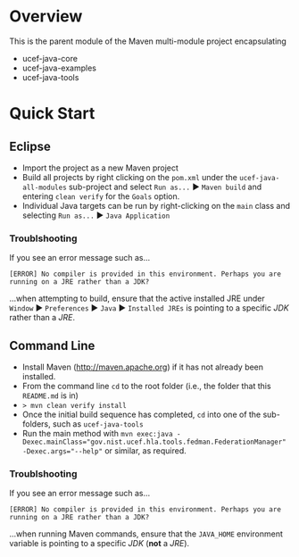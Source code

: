 # Overview
This is the parent module of the Maven multi-module project encapsulating
 - ucef-java-core
 - ucef-java-examples
 - ucef-java-tools

# Quick Start

## Eclipse

- Import the project as a new Maven project
- Build all projects by right clicking on the `pom.xml` under the `ucef-java-all-modules` sub-project and select `Run as...` ► `Maven build` and entering `clean verify` for the `Goals` option.
- Individual Java targets can be run by right-clicking on the `main` class and selecting `Run as...` ► `Java Application`

### Troublshooting
If you see an error message such as…
```
[ERROR] No compiler is provided in this environment. Perhaps you are running on a JRE rather than a JDK?
```
...when attempting to build, ensure that the active installed JRE under `Window` ► `Preferences` ► `Java` ► `Installed JREs` is pointing to a specific *JDK* rather than a *JRE*.

## Command Line

- Install Maven (http://maven.apache.org) if it has not already been installed.
- From the command line `cd` to the root folder (i.e., the folder that this `README.md` is in)
- `> mvn clean verify install`
- Once the initial build sequence has completed, `cd` into one of the sub-folders, such as `ucef-java-tools`
- Run the main method with `mvn exec:java -Dexec.mainClass="gov.nist.ucef.hla.tools.fedman.FederationManager" -Dexec.args="--help"` or similar, as required.

### Troublshooting
If you see an error message such as…
```
[ERROR] No compiler is provided in this environment. Perhaps you are running on a JRE rather than a JDK?
```
...when running Maven commands, ensure that the `JAVA_HOME` environment variable is pointing to a specific *JDK* (**not** a *JRE*).




